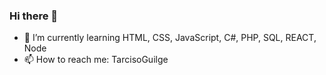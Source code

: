 ### Hi there 👋



- 🌱 I’m currently learning HTML, CSS, JavaScript, C#, PHP, SQL, REACT, Node
- 📫 How to reach me: TarcisoGuilge


